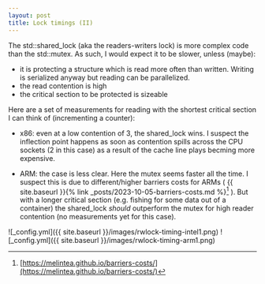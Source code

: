 ```yaml
---
layout: post
title: Lock timings (II) 
---
```



The std::shared_lock (aka the readers-writers lock) is more complex code than the std::mutex. As such, I would expect it to be slower, unless (maybe):
- it is protecting a structure which is read more often than written. Writing is serialized anyway but reading can be parallelized.
- the read contention is high
- the critical section to be protected is sizeable

Here are a set of measurements for reading with the shortest critical section I can think of (incrementing a counter):

- x86: even at a low contention of 3, the shared_lock wins. I suspect the inflection point happens as soon as contention spills across the CPU sockets (2 in this case) as a result of the cache line plays becming more expensive.

- ARM: the case is less clear. Here the mutex seems faster all the time. I suspect this is due to different/higher barriers costs for ARMs ( {{ site.baseurl }}{% link _posts/2023-10-05-barriers-costs.md %}[^1] ). But with a longer critical section (e.g. fishing for some data out of a container) the shared_lock *should* outperform the mutex for high reader contention (no measurements yet for this case).


![_config.yml]({{ site.baseurl }}/images/rwlock-timing-intel1.png)
![_config.yml]({{ site.baseurl }}/images/rwlock-timing-arm1.png)


[^1]: [https://melintea.github.io/barriers-costs/](https://melintea.github.io/barriers-costs/)

